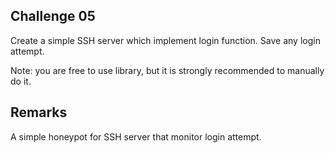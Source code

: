 ## Challenge 05

Create a simple SSH server which implement login function. Save any login attempt.

Note: you are free to use library, but it is strongly recommended to manually do it.

## Remarks

A simple honeypot for SSH server that monitor login attempt.